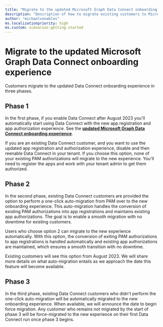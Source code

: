 ```yaml
---
title: "Migrate to the updated Microsoft Graph Data Connect onboarding experience"
description: "Description of how to migrate existing customers to Microsoft Graph Data Connect"
author: "michaelvenables"
ms.localizationpriority: high
ms.custom: scenarios:getting-started
---
```


# Migrate to the updated Microsoft Graph Data Connect onboarding experience

Customers migrate to the updated Data Connect onboarding experience in three phases.

## Phase 1
<!-- Date changed to "August 2023" and once the release goes out fully, we can add a quick change to add the exact date. -->

In the first phase, if you enable Data Connect after August 2023 you'll automatically start using Data Connect with the new app registration and app authorization experience. See the **[updated Microsoft Graph Data Connect onboarding experience](./onboarding-experience-overview.md)**.

If you are an existing Data Connect customer, and you want to use the updated app registration and authorization experience, disable and then reenable Data Connect in your tenant. If you choose this option, none of your existing PAM authorizations will migrate to the new experience. You'll need to register the apps and work with your tenant admin to get them authorized.

## Phase 2

In the second phase, existing Data Connect customers are provided the option to perform a one-click auto-migration from PAM over to the new onboarding experience. This auto-migration handles the conversion of existing PAM authorizations into app registrations and maintains existing app authorizations. The goal is to enable a smooth migration with no downtime for existing customers.

Users who choose option 2 can migrate to the new experience automatically. With this option, the conversion of exiting PAM authorizations to app registrations is handled automatically and existing app authorizations are maintained, which ensures a smooth transition with no downtime.

Existing customers will see this option from August 2023. We will share more details on what auto-migration entails as we approach the date this feature will become available.

## Phase 3

In the third phase, existing Data Connect customers who didn't perform the one-click auto-migration will be automatically migrated to the new onboarding experience. When available, we will announce the date to begin force migration. Any customer who remains not migrated by the start of phase 3 will be force-migrated to the new experience on their first Data Connect run once phase 3 begins.
